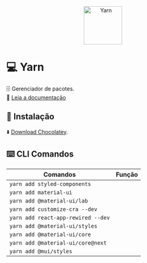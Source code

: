 <div align="center">
  <img alt="Yarn" height="100" src="https://raw.githubusercontent.com/FortAwesome/Font-Awesome/6.x/svgs/brands/yarn.svg">
</div>

# 💻 Yarn
🗄 Gerenciador de pacotes.
<br>
📑 [Leia a documentação](https://classic.yarnpkg.com/lang/en/docs/)

## 🔗 Instalação
⬇️ [Download Chocolatey](https://chocolatey.org/install).


## ⌨️ CLI Comandos 

Comandos                                 | Função
---------------------------------------- | ---------------------------------------
`yarn add styled-components`             | 
`yarn add material-ui`                   | 
`yarn add @material-ui/lab`              | 
`yarn add customize-cra --dev`           | 
`yarn add react-app-rewired --dev`       | 
`yarn add @material-ui/styles`           | 
`yarn add @material-ui/core`             | 
`yarn add @material-ui/core@next`        | 
`yarn add @mui/styles`                   | 



<!--
https://yarnpkg.com/package/@mui/styles
https://snyk.io/advisor/
https://mui.com/pt/system/styles/api/
-->

